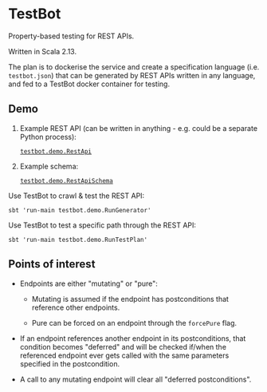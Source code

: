 # TestBot

Property-based testing for REST APIs.

Written in Scala 2.13.

The plan is to dockerise the service and create a specification language (i.e. `testbot.json`) that can be generated by REST APIs written in any language, and fed to a TestBot docker container for testing.

## Demo

1.  Example REST API (can be written in anything - e.g. could be a separate Python process):

    [`testbot.demo.RestApi`](demo/src/main/scala/testbot/demo/RestApi.scala)

2.  Example schema:

    [`testbot.demo.RestApiSchema`](demo/src/main/scala/testbot/demo/RestApiSchema.scala)

Use TestBot to crawl & test the REST API:

    sbt 'run-main testbot.demo.RunGenerator'

Use TestBot to test a specific path through the REST API:

    sbt 'run-main testbot.demo.RunTestPlan'

## Points of interest

-   Endpoints are either "mutating" or "pure":

    -   Mutating is assumed if the endpoint has postconditions that reference other endpoints.

    -   Pure can be forced on an endpoint through the `forcePure` flag.

-   If an endpoint references another endpoint in its postconditions, that condition becomes "deferred" and will be checked if/when the referenced endpoint ever gets called with the same parameters specified in the postcondition.

-   A call to any mutating endpoint will clear all "deferred postconditions".
